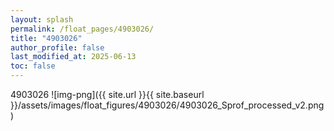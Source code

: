 ```yaml
---
layout: splash
permalink: /float_pages/4903026/
title: "4903026"
author_profile: false
last_modified_at: 2025-06-13
toc: false
---
```

 
4903026
![img-png]({{ site.url }}{{ site.baseurl }}/assets/images/float_figures/4903026/4903026_Sprof_processed_v2.png)